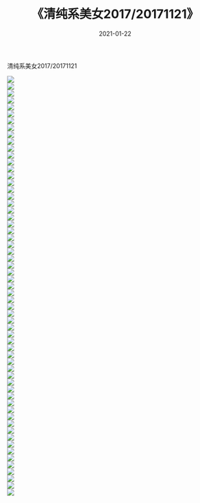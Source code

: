 ﻿---
layout: post
title:  《清纯系美女2017/20171121》
date:   2021-01-22
img: http://img.660000.xyz/Sharelink/清纯系美女/2017/20171121/000.jpg
categories: [美女, 清纯, 唯美]
---

清纯系美女2017/20171121

 ![](http://img.660000.xyz/Sharelink/清纯系美女/2017/20171121/001.jpg) <br>![](http://img.660000.xyz/Sharelink/清纯系美女/2017/20171121/002.jpg) <br>![](http://img.660000.xyz/Sharelink/清纯系美女/2017/20171121/003.jpg) <br>![](http://img.660000.xyz/Sharelink/清纯系美女/2017/20171121/004.jpg) <br>![](http://img.660000.xyz/Sharelink/清纯系美女/2017/20171121/005.jpg) <br>![](http://img.660000.xyz/Sharelink/清纯系美女/2017/20171121/006.jpg) <br>![](http://img.660000.xyz/Sharelink/清纯系美女/2017/20171121/007.jpg) <br>![](http://img.660000.xyz/Sharelink/清纯系美女/2017/20171121/008.jpg) <br>![](http://img.660000.xyz/Sharelink/清纯系美女/2017/20171121/009.jpg) <br>![](http://img.660000.xyz/Sharelink/清纯系美女/2017/20171121/010.jpg) <br>![](http://img.660000.xyz/Sharelink/清纯系美女/2017/20171121/011.jpg) <br>![](http://img.660000.xyz/Sharelink/清纯系美女/2017/20171121/012.jpg) <br>![](http://img.660000.xyz/Sharelink/清纯系美女/2017/20171121/013.jpg) <br>![](http://img.660000.xyz/Sharelink/清纯系美女/2017/20171121/014.jpg) <br>![](http://img.660000.xyz/Sharelink/清纯系美女/2017/20171121/015.jpg) <br>![](http://img.660000.xyz/Sharelink/清纯系美女/2017/20171121/016.jpg) <br>![](http://img.660000.xyz/Sharelink/清纯系美女/2017/20171121/017.jpg) <br>![](http://img.660000.xyz/Sharelink/清纯系美女/2017/20171121/018.jpg) <br>![](http://img.660000.xyz/Sharelink/清纯系美女/2017/20171121/019.jpg) <br>![](http://img.660000.xyz/Sharelink/清纯系美女/2017/20171121/020.jpg) <br>![](http://img.660000.xyz/Sharelink/清纯系美女/2017/20171121/021.jpg) <br>![](http://img.660000.xyz/Sharelink/清纯系美女/2017/20171121/022.jpg) <br>![](http://img.660000.xyz/Sharelink/清纯系美女/2017/20171121/023.jpg) <br>![](http://img.660000.xyz/Sharelink/清纯系美女/2017/20171121/024.jpg) <br>![](http://img.660000.xyz/Sharelink/清纯系美女/2017/20171121/025.jpg) <br>![](http://img.660000.xyz/Sharelink/清纯系美女/2017/20171121/026.jpg) <br>![](http://img.660000.xyz/Sharelink/清纯系美女/2017/20171121/027.jpg) <br>![](http://img.660000.xyz/Sharelink/清纯系美女/2017/20171121/028.jpg) <br>![](http://img.660000.xyz/Sharelink/清纯系美女/2017/20171121/029.jpg) <br>![](http://img.660000.xyz/Sharelink/清纯系美女/2017/20171121/030.jpg) <br>![](http://img.660000.xyz/Sharelink/清纯系美女/2017/20171121/031.jpg) <br>![](http://img.660000.xyz/Sharelink/清纯系美女/2017/20171121/032.jpg) <br>![](http://img.660000.xyz/Sharelink/清纯系美女/2017/20171121/033.jpg) <br>![](http://img.660000.xyz/Sharelink/清纯系美女/2017/20171121/034.jpg) <br>![](http://img.660000.xyz/Sharelink/清纯系美女/2017/20171121/035.jpg) <br>![](http://img.660000.xyz/Sharelink/清纯系美女/2017/20171121/036.jpg) <br>![](http://img.660000.xyz/Sharelink/清纯系美女/2017/20171121/037.jpg) <br>![](http://img.660000.xyz/Sharelink/清纯系美女/2017/20171121/038.jpg) <br>![](http://img.660000.xyz/Sharelink/清纯系美女/2017/20171121/039.jpg) <br>![](http://img.660000.xyz/Sharelink/清纯系美女/2017/20171121/040.jpg) <br>![](http://img.660000.xyz/Sharelink/清纯系美女/2017/20171121/041.jpg) <br>![](http://img.660000.xyz/Sharelink/清纯系美女/2017/20171121/042.jpg) <br>![](http://img.660000.xyz/Sharelink/清纯系美女/2017/20171121/043.jpg) <br>![](http://img.660000.xyz/Sharelink/清纯系美女/2017/20171121/044.jpg) <br>![](http://img.660000.xyz/Sharelink/清纯系美女/2017/20171121/045.jpg) <br>![](http://img.660000.xyz/Sharelink/清纯系美女/2017/20171121/046.jpg) <br>![](http://img.660000.xyz/Sharelink/清纯系美女/2017/20171121/047.jpg) <br>![](http://img.660000.xyz/Sharelink/清纯系美女/2017/20171121/048.jpg) <br>![](http://img.660000.xyz/Sharelink/清纯系美女/2017/20171121/049.jpg) <br>![](http://img.660000.xyz/Sharelink/清纯系美女/2017/20171121/050.jpg) <br>![](http://img.660000.xyz/Sharelink/清纯系美女/2017/20171121/051.jpg) <br>![](http://img.660000.xyz/Sharelink/清纯系美女/2017/20171121/052.jpg) <br>![](http://img.660000.xyz/Sharelink/清纯系美女/2017/20171121/053.jpg) <br>![](http://img.660000.xyz/Sharelink/清纯系美女/2017/20171121/054.jpg) <br>![](http://img.660000.xyz/Sharelink/清纯系美女/2017/20171121/055.jpg) <br>![](http://img.660000.xyz/Sharelink/清纯系美女/2017/20171121/056.jpg) <br>![](http://img.660000.xyz/Sharelink/清纯系美女/2017/20171121/057.jpg) <br>![](http://img.660000.xyz/Sharelink/清纯系美女/2017/20171121/058.jpg) <br>![](http://img.660000.xyz/Sharelink/清纯系美女/2017/20171121/059.jpg) <br>![](http://img.660000.xyz/Sharelink/清纯系美女/2017/20171121/060.jpg) <br>![](http://img.660000.xyz/Sharelink/清纯系美女/2017/20171121/061.jpg) <br>